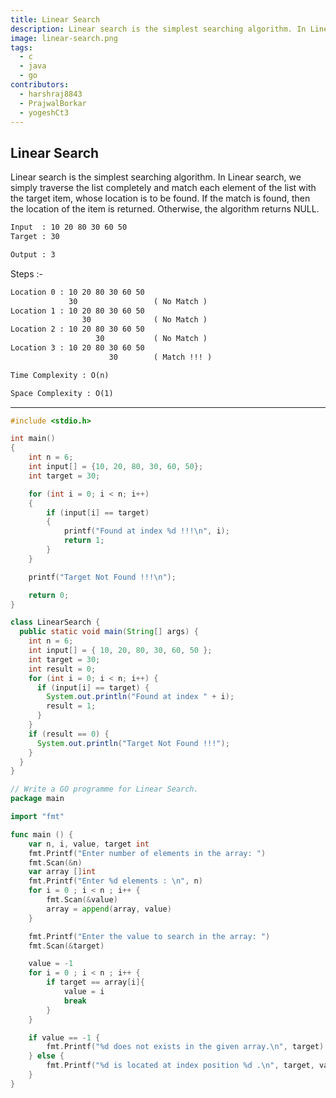 ```yaml
---
title: Linear Search
description: Linear search is the simplest searching algorithm. In Linear search, we simply traverse the list completely and match each element of the list with the target item, whose location is to be found. If the match is found, then the location of the item is returned. Otherwise, the algorithm returns NULL.
image: linear-search.png
tags:
  - c
  - java
  - go
contributors:
  - harshraj8843
  - PrajwalBorkar
  - yogeshCt3
---
```


## Linear Search

Linear search is the simplest searching algorithm. In Linear search, we simply traverse the list completely and match each element of the list with the target item, whose location is to be found. If the match is found, then the location of the item is returned. Otherwise, the algorithm returns NULL.

```txt
Input  : 10 20 80 30 60 50
Target : 30

Output : 3
```

Steps :-

```txt
Location 0 : 10 20 80 30 60 50
             30                 ( No Match )
Location 1 : 10 20 80 30 60 50
                30              ( No Match )
Location 2 : 10 20 80 30 60 50
                   30           ( No Match )
Location 3 : 10 20 80 30 60 50
                      30        ( Match !!! )
```

```txt
Time Complexity : O(n)
```

```txt
Space Complexity : O(1)
```

---

<CodeBlock>

```c
#include <stdio.h>

int main()
{
    int n = 6;
    int input[] = {10, 20, 80, 30, 60, 50};
    int target = 30;

    for (int i = 0; i < n; i++)
    {
        if (input[i] == target)
        {
            printf("Found at index %d !!!\n", i);
            return 1;
        }
    }

    printf("Target Not Found !!!\n");

    return 0;
}
```

```java
class LinearSearch {
  public static void main(String[] args) {
    int n = 6;
    int input[] = { 10, 20, 80, 30, 60, 50 };
    int target = 30;
    int result = 0;
    for (int i = 0; i < n; i++) {
      if (input[i] == target) {
        System.out.println("Found at index " + i);
        result = 1;
      }
    }
    if (result == 0) {
      System.out.println("Target Not Found !!!");
    }
  }
}
```
```go 
// Write a GO programme for Linear Search.
package main

import "fmt"

func main () {
	var n, i, value, target int
	fmt.Printf("Enter number of elements in the array: ")
	fmt.Scan(&n)
	var array []int
	fmt.Printf("Enter %d elements : \n", n)
	for i = 0 ; i < n ; i++ {
		fmt.Scan(&value)
		array = append(array, value)
	}

	fmt.Printf("Enter the value to search in the array: ")
	fmt.Scan(&target)

	value = -1
	for i = 0 ; i < n ; i++ {
		if target == array[i]{
			value = i
			break
		}
	}

	if value == -1 {
		fmt.Printf("%d does not exists in the given array.\n", target)
	} else {
		fmt.Printf("%d is located at index position %d .\n", target, value)
	}
}
```
</CodeBlock>
